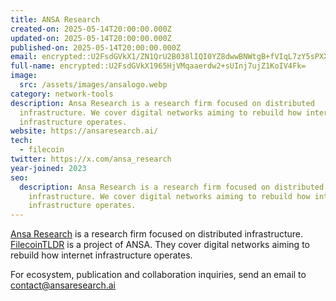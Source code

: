 ```yaml
---
title: ANSA Research
created-on: 2025-05-14T20:00:00.000Z
updated-on: 2025-05-14T20:00:00.000Z
published-on: 2025-05-14T20:00:00.000Z
email: encrypted::U2FsdGVkX1/ZN1QrU2B038lIQI0YZ8dwwBNWtgB+fVIqL7zY5sPXXehRlSWls1Ln
full-name: encrypted::U2FsdGVkX1965HjVMqaaerdw2+sUInj7ujZ1KoIV4Fk=
image:
  src: /assets/images/ansalogo.webp
category: network-tools
description: Ansa Research is a research firm focused on distributed
  infrastructure. We cover digital networks aiming to rebuild how internet
  infrastructure operates.
website: https://ansaresearch.ai/
tech:
  - filecoin
twitter: https://x.com/ansa_research
year-joined: 2023
seo:
  description: Ansa Research is a research firm focused on distributed
    infrastructure. We cover digital networks aiming to rebuild how internet
    infrastructure operates.
---
```


[Ansa Research](https://ansaresearch.ai/) is a research firm focused on distributed infrastructure. [FilecoinTLDR](https://filecointldr.io/) is a project of ANSA. They cover digital networks aiming to rebuild how internet infrastructure operates.

For ecosystem, publication and collaboration inquiries, send an email to [contact@ansaresearch.ai](mailto:contact@ansaresearch.ai)
